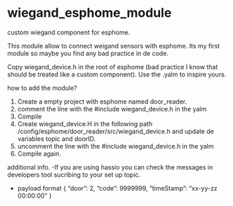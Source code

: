 # wiegand_esphome_module
custom wiegand component for esphome.

This module allow to connect weigand sensors with esphome.
Its my first module so maybe you find any bad practice in de code.

Copy wiegand_device.h in the root of esphome (bad practice I know that should be treated like a custom component).
Use the .yalm to inspire yours.

how to add the module?
1. Create a empty project with esphome named door_reader.
2. comment the line with the #include wiegand_device.h in the yalm
3. Compile
4. Create wiegand_device.H in the following path
    /config/esphome/door_reader/src/wiegand_device.h and update de variables topic and doorID.
5. uncomment the line with the #include wiegand_device.h in the yalm
6. Compile again.


additional info.
-If you are using hassio you can check the messages in developers tool sucribing to your set up topic.

- payload format
{
“door”: 2,
“code”: 9999999,
“timeStamp”: “xx-yy-zz 00:00:00”
}